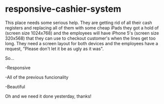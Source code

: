# responsive-cashier-system

This place needs some serious help. They are getting rid of all their cash registers and replacing all of them with some cheap iPads they got a hold of (screen size 1024x768) and the employees will have iPhone 5's (screen size 320x568) that they can use to checkout customer's when the lines get too long. They need a screen layout for both devices and the employees have a request, "Please don't let it be as ugly as it was".

So...

-Responsive

-All of the previous funcionality

-Beautiful

Oh and we need it done yesterday, thanks!
